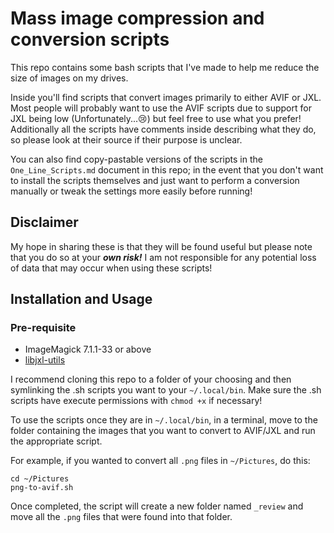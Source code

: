 # Mass image compression and conversion scripts

This repo contains some bash scripts that I've made to help me reduce the size of images on my drives.

Inside you'll find scripts that convert images primarily to either AVIF or JXL. Most people will probably want to use the AVIF scripts due to support for JXL being low (Unfortunately...😢) but feel free to use what you prefer! Additionally all the scripts have comments inside describing what they do, so please look at their source if their purpose is unclear.

You can also find copy-pastable versions of the scripts in the `One_Line_Scripts.md` document in this repo; in the event that you don't want to install the scripts themselves and just want to perform a conversion manually or tweak the settings more easily before running!

## Disclaimer

My hope in sharing these is that they will be found useful but please note that you do so at your ***own risk!*** I am not responsible for any potential loss of data that may occur when using these scripts!

## Installation and Usage
### Pre-requisite
- ImageMagick 7.1.1-33 or above
- [libjxl-utils](https://github.com/libjxl/libjxl)

I recommend cloning this repo to a folder of your choosing and then symlinking the .sh scripts you want to your `~/.local/bin`. Make sure the .sh scripts have execute permissions with `chmod +x` if necessary!

To use the scripts once they are in `~/.local/bin`, in a terminal, move to the folder containing the images that you want to convert to AVIF/JXL and run the appropriate script.

For example, if you wanted to convert all `.png` files in `~/Pictures`, do this:

```
cd ~/Pictures
png-to-avif.sh
```

Once completed, the script will create a new folder named `_review` and move all the `.png` files that were found into that folder.

